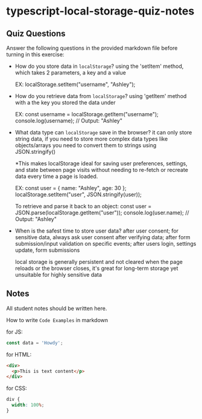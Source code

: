 # typescript-local-storage-quiz-notes

## Quiz Questions

Answer the following questions in the provided markdown file before turning in this exercise:

- How do you store data in `localStorage`?
  using the 'setItem' method, which takes 2 parameters, a key and a value

  EX: localStorage.setItem("username", "Ashley");

- How do you retrieve data from `localStorage`?
  using 'getItem' method with a the key you stored the data under

  EX: const username = localStorage.getItem("username");
  console.log(username); // Output: "Ashley"

- What data type can `localStorage` save in the browser?
  it can only store string data, if you need to store more complex data types like objects/arrays you need to convert them to strings using JSON.stringify()

  \*This makes localStorage ideal for saving user preferences, settings, and state between page visits without needing to re-fetch or recreate data every time a page is loaded.

  EX:
  const user = { name: "Ashley", age: 30 };
  localStorage.setItem("user", JSON.stringify(user));

  To retrieve and parse it back to an object:
  const user = JSON.parse(localStorage.getItem("user"));
  console.log(user.name); // Output: "Ashley"

- When is the safest time to store user data?
  after user consent; for sensitive data, always ask user consent
  after verifying data; after form submission/input validation
  on specific events; after users login, settings update, form submissions

  local storage is generally persistent and not cleared when the page reloads or the browser closes, it's great for long-term storage yet unsuitable for highly sensitive data

## Notes

All student notes should be written here.

How to write `Code Examples` in markdown

for JS:

```javascript
const data = 'Howdy';
```

for HTML:

```html
<div>
  <p>This is text content</p>
</div>
```

for CSS:

```css
div {
  width: 100%;
}
```
